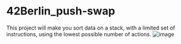 # 42Berlin_push-swap
This project will make you sort data on a stack, with a limited set of instructions, using the lowest possible number of actions. 
![image](https://github.com/user-attachments/assets/062be69c-fed2-49fe-8bb0-aaeafae262b5)
